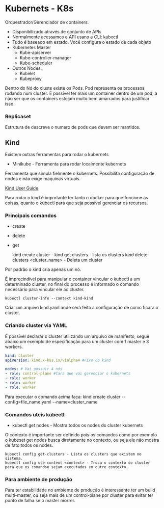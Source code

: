 # Kubernets - K8s

Orquestrador/Gerenciador de containers.

- Disponibilizado através de conjunto de APIs
- Normalmente acessamos a API usano a CLI: kubectl
- Tudo é baseado em estado. Você configura o estado de cada objeto
- Kubernetes Master
    - Kube-apiserver
    - Kube-controller-manager
    - Kube-scheduler
- Outros Nodes:
    - Kubelet
    - Kubeproxy

Dentro do Nó do cluste existe os Pods.
Pod representa os processos rodando num cluster.
É possível ter mais um container dentro de um pod, a não ser que os containers estejam muito bem amarrados para justificar isso.

### Replicaset

Estrutura de descreve o numero de pods que devem ser mantidos.


## Kind

Existem outras ferramentas para rodar o kubernets
- Minikube - Ferramenta para rodar localmente kubernets

Ferramenta que simula fielmente o kubernets.
Possibilita configuração de nodes e não exige maquinas virtuais.

[Kind User Guide](https://kind.sigs.k8s.io/docs/user/quick-start#installation)

Para rodar o kind é importante ter tanto o docker para que funcione as coisas, quanto o kubectl para que seja possível gerenciar os recursos.

### Principais comandos
- create
- delete
- get

    kind create cluster - 
    kind get clusters - lista os clusters
    kind delete clusters <cluster_name> - Deleta um cluster

Por padrão o kind cria apenas um nó.

É imprecindível para manipular o container vincular o kubectl a um determinado cluster, no final do processo é informado o comando necessário para vincular ele ao cluster.

    kubectl cluster-info --context kind-kind

Criar um arquivo kind.yaml onde será feita a configuração de como ficara o cluster.

### Criando cluster via YAML

É possível declarar o cluster utilizando um arquivo de manifesto, segue abaixo um exemplo de especificação para um cluster com 1 master e 3 workers.

```yaml
kind: Cluster
apiVersion: kind.x-k8s.io/v1alpha4 #Fixo do kind

nodes: # Vai possuir 4 nós
- role: control-plane #Cara que vai gerenciar o kubernets
- role: worker
- role: worker
- role: worker
```

Para executar o comando acima faça:
    kind create cluster --config=file_name.yaml --name=cluster_name

### Comandos uteis kubectl

- kubectl get nodes - Mostra todos os nodes do cluster 
kubernets

O contexto é importante ser definido pois os comandos como por exemplo o kubeset get nodes busca diretamente no contexto, ou seja ele não mostra de fato todos os nodes.

    kubectl config get-clusters - Lista os clusters que existem no sistema.
    kubectl config use-context <context> - Troca o contexto do cluster para que os comandso sejam executados em outro contexto.




### Para ambiente de produção

Para ter estabilidade no ambiente de produção é interessante ter um build multi-master, ou seja mais de um control-plane por cluster para evitar ter ponto de falha se o master morrer.


